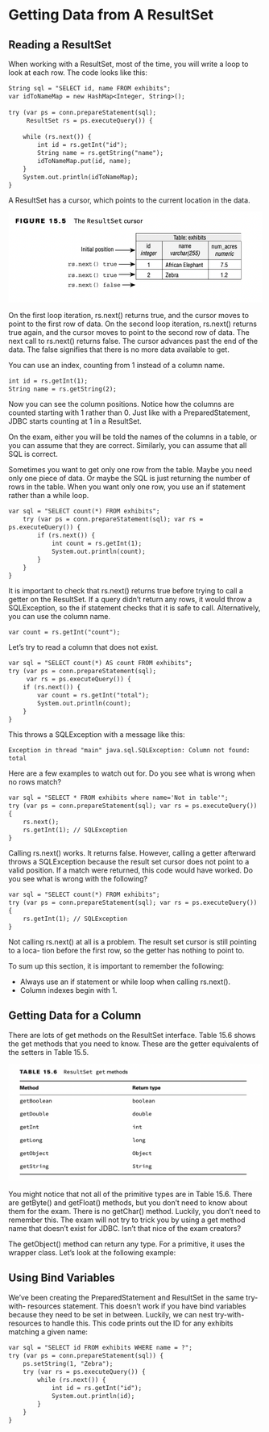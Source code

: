 # Getting Data from A ResultSet

## Reading a ResultSet

When working with a ResultSet, most of the time, you will write a loop to look at each row. The code looks like this:

    String sql = "SELECT id, name FROM exhibits";
    var idToNameMap = new HashMap<Integer, String>();

    try (var ps = conn.prepareStatement(sql);
         ResultSet rs = ps.executeQuery()) {

        while (rs.next()) {
            int id = rs.getInt("id");
            String name = rs.getString("name");
            idToNameMap.put(id, name);
        }
        System.out.println(idToNameMap);
    }

A ResultSet has a cursor, which points to the current location in the data.

![](gettingdatafromaresultset/The-ResultSet-cursor.png)

On the first loop iteration, rs.next() returns true, and the cursor moves
to point to the first row of data. On the second loop iteration, rs.next() returns true again, and the cursor moves to
point to the second row of data. The next call to rs.next() returns false. The cursor advances past the end of the data.
The false signifies that there is no more data available to get.

You can use an index, counting from 1 instead of a column name.

    int id = rs.getInt(1);
    String name = rs.getString(2);

Now you can see the column positions. Notice how the columns are counted starting with 1 rather than 0. Just like with a
PreparedStatement, JDBC starts counting at 1 in a ResultSet.

On the exam, either you will be told the names of the columns in a table, or you can assume that they are correct.
Similarly, you can assume that all SQL is correct.

Sometimes you want to get only one row from the table. Maybe you need only one piece of data. Or maybe the SQL is just
returning the number of rows in the table. When you want only one row, you use an if statement rather than a while loop.

    var sql = "SELECT count(*) FROM exhibits";
        try (var ps = conn.prepareStatement(sql); var rs = ps.executeQuery()) {
            if (rs.next()) {
                int count = rs.getInt(1);
                System.out.println(count);
            }
        }
    }

It is important to check that rs.next() returns true before trying to call a getter on the ResultSet. If a query didn’t
return any rows, it would throw a SQLException, so the if statement checks that it is safe to call. Alternatively, you
can use the column name.

    var count = rs.getInt("count");

Let’s try to read a column that does not exist.

    var sql = "SELECT count(*) AS count FROM exhibits";
    try (var ps = conn.prepareStatement(sql);
         var rs = ps.executeQuery()) {
        if (rs.next()) {
            var count = rs.getInt("total");
            System.out.println(count);
        }
    }

This throws a SQLException with a message like this:

    Exception in thread "main" java.sql.SQLException: Column not found: total

Here are a few examples to watch out for. Do you see what is wrong when no rows match?

    var sql = "SELECT * FROM exhibits where name='Not in table'";
    try (var ps = conn.prepareStatement(sql); var rs = ps.executeQuery()) {
        rs.next();
        rs.getInt(1); // SQLException 
    }

Calling rs.next() works. It returns false. However, calling a getter afterward throws a SQLException because the result
set cursor does not point to a valid position. If a match were returned, this code would have worked. Do you see what is
wrong with the following?

    var sql = "SELECT count(*) FROM exhibits";
    try (var ps = conn.prepareStatement(sql); var rs = ps.executeQuery()) {
        rs.getInt(1); // SQLException 
    }

Not calling rs.next() at all is a problem. The result set cursor is still pointing to a loca- tion before the first row,
so the getter has nothing to point to.

To sum up this section, it is important to remember the following:

- Always use an if statement or while loop when calling rs.next().
- Column indexes begin with 1.

## Getting Data for a Column

There are lots of get methods on the ResultSet interface. Table 15.6 shows the get methods that you need to know. These
are the getter equivalents of the setters in Table 15.5.

![](gettingdatafromaresultset/ResulSet-get-methods.png)

You might notice that not all of the primitive types are in Table 15.6. There are getByte() and getFloat() methods, but
you don’t need to know about them for the exam. There is no getChar() method. Luckily, you don’t need to remember this.
The exam will not try to trick you by using a get method name that doesn’t exist for JDBC. Isn’t that nice of the exam
creators?

The getObject() method can return any type. For a primitive, it uses the wrapper class. Let’s look at the following
example:

## Using Bind Variables

We’ve been creating the PreparedStatement and ResultSet in the same try-with- resources statement. This doesn’t work if
you have bind variables because they need to be set in between. Luckily, we can nest try-with-resources to handle this.
This code prints out the ID for any exhibits matching a given name:

    var sql = "SELECT id FROM exhibits WHERE name = ?";
    try (var ps = conn.prepareStatement(sql)) {
        ps.setString(1, "Zebra");
        try (var rs = ps.executeQuery()) {
            while (rs.next()) {
                int id = rs.getInt("id");
                System.out.println(id);
            }
        }
    }
